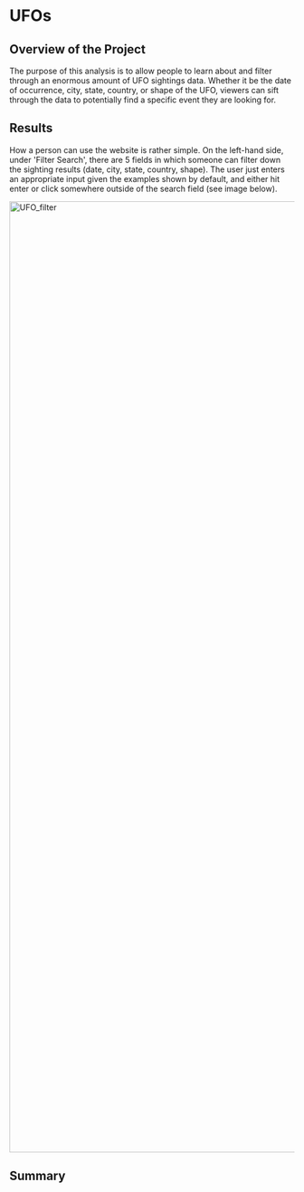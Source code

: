 # UFOs
## Overview of the Project
The purpose of this analysis is to allow people to learn about and filter through an enormous amount of UFO sightings data. Whether it be the date of occurrence, city, state, country, or shape of the UFO, viewers can sift through the data to potentially find a specific event they are looking for. 

## Results
How a person can use the website is rather simple. On the left-hand side, under 'Filter Search', there are 5 fields in which someone can filter down the sighting results (date, city, state, country, shape). The user just enters an appropriate input given the examples shown by default, and either hit enter or click somewhere outside of the search field (see image below).

<img width="1680" alt="UFO_filter" src="https://user-images.githubusercontent.com/85330159/130686019-76a84541-68ae-4300-b627-e93980005628.png">

## Summary

